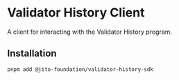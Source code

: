 # Validator History Client

A client for interacting with the Validator History program.

## Installation

```bash
pnpm add @jito-foundation/validator-history-sdk
```
